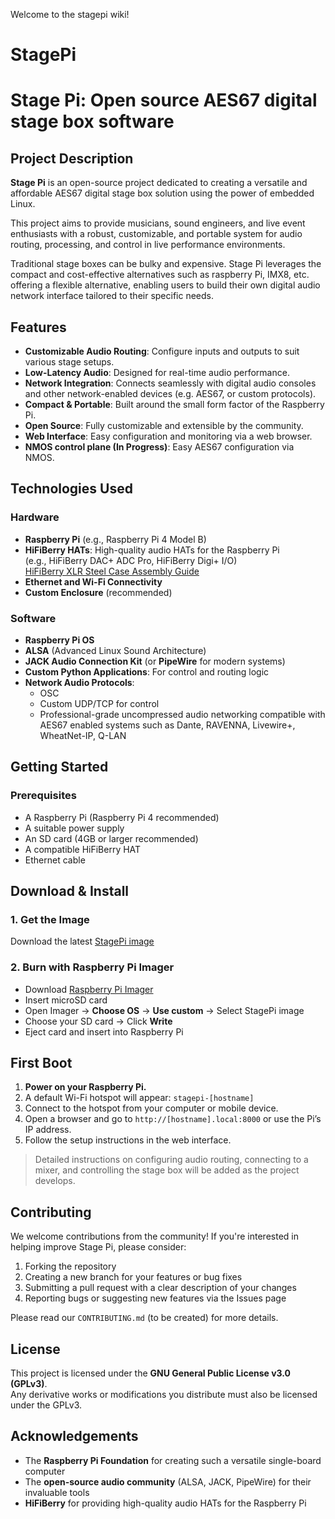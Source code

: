 Welcome to the stagepi wiki!
# StagePi

# Stage Pi: Open source AES67 digital stage box software

## Project Description

**Stage Pi** is an open-source project dedicated to creating a versatile and affordable AES67 digital stage box solution using the power of embedded Linux.

This project aims to provide musicians, sound engineers, and live event enthusiasts with a robust, customizable, and portable system for audio routing, processing, and control in live performance environments.

Traditional stage boxes can be bulky and expensive. Stage Pi leverages the compact and cost-effective alternatives such as raspberry Pi, IMX8, etc.
offering a flexible alternative, enabling users to build their own digital audio network interface tailored to their specific needs.

## Features

- **Customizable Audio Routing**: Configure inputs and outputs to suit various stage setups.
- **Low-Latency Audio**: Designed for real-time audio performance.
- **Network Integration**: Connects seamlessly with digital audio consoles and other network-enabled devices (e.g. AES67, or custom protocols).
- **Compact & Portable**: Built around the small form factor of the Raspberry Pi.
- **Open Source**: Fully customizable and extensible by the community.
- **Web Interface**: Easy configuration and monitoring via a web browser.
- **NMOS control plane (In Progress)**: Easy AES67 configuration via NMOS. 

## Technologies Used

### Hardware

- **Raspberry Pi** (e.g., Raspberry Pi 4 Model B)
- **HiFiBerry HATs**: High-quality audio HATs for the Raspberry Pi  
  (e.g., HiFiBerry DAC+ ADC Pro, HiFiBerry Digi+ I/O)  
  [HiFiBerry XLR Steel Case Assembly Guide](https://www.hifiberry.com/docs/hardware/assembling-the-xlr-steel-case/)
- **Ethernet and Wi-Fi Connectivity**
- **Custom Enclosure** (recommended)

### Software

- **Raspberry Pi OS**
- **ALSA** (Advanced Linux Sound Architecture)
- **JACK Audio Connection Kit** (or **PipeWire** for modern systems)
- **Custom Python Applications**: For control and routing logic
- **Network Audio Protocols**:  
  - OSC  
  - Custom UDP/TCP for control  
  - Professional-grade uncompressed audio networking compatible with AES67 enabled systems such as Dante, RAVENNA, Livewire+, WheatNet-IP, Q-LAN
## Getting Started

### Prerequisites

- A Raspberry Pi (Raspberry Pi 4 recommended)
- A suitable power supply
- An SD card (4GB or larger recommended)
- A compatible HiFiBerry HAT
- Ethernet cable

## Download & Install

### 1. Get the Image
Download the latest [StagePi image](https://sourceforge.net/projects/stagepi/files/2025-09-20-stagepi-v0.1.alpha-acc1359.zip/download) 

### 2. Burn with Raspberry Pi Imager
- Download [Raspberry Pi Imager](https://www.raspberrypi.com/software/)
- Insert microSD card
- Open Imager → **Choose OS** → **Use custom** → Select StagePi image
- Choose your SD card → Click **Write**
- Eject card and insert into Raspberry Pi

## First Boot

1. **Power on your Raspberry Pi.**
2. A default Wi-Fi hotspot will appear: `stagepi-[hostname]`
3. Connect to the hotspot from your computer or mobile device.
4. Open a browser and go to `http://[hostname].local:8000` or use the Pi’s IP address.
5. Follow the setup instructions in the web interface.

> Detailed instructions on configuring audio routing, connecting to a mixer, and controlling the stage box will be added as the project develops.

## Contributing

We welcome contributions from the community! If you're interested in helping improve Stage Pi, please consider:

1. Forking the repository
2. Creating a new branch for your features or bug fixes
3. Submitting a pull request with a clear description of your changes
4. Reporting bugs or suggesting new features via the Issues page

Please read our `CONTRIBUTING.md` (to be created) for more details.

## License

This project is licensed under the **GNU General Public License v3.0 (GPLv3)**.  
Any derivative works or modifications you distribute must also be licensed under the GPLv3.

## Acknowledgements

- The **Raspberry Pi Foundation** for creating such a versatile single-board computer
- The **open-source audio community** (ALSA, JACK, PipeWire) for their invaluable tools
- **HiFiBerry** for providing high-quality audio HATs for the Raspberry Pi

